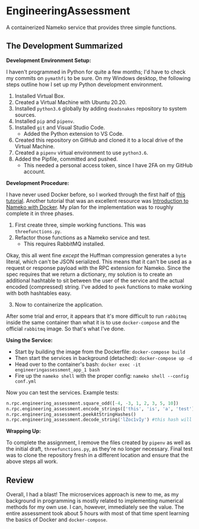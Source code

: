 # EngineeringAssessment
A containerized Nameko service that provides three simple functions.

## The Development Summarized

**Development Environment Setup:**

 I haven't programmed in Python for quite a few months; I'd have to check my commits on `pymathfi` to be sure. On my Windows desktop, the following steps outline how I set up my Python development environment.

 1. Installed Virtual Box.
 2. Created a Virtual Machine with Ubuntu 20.20.
 3. Installed `python3.6` globally by adding `deadsnakes` repository to system sources.
 4. Installed `pip` and `pipenv`.
 5. Installed `git` and Visual Studio Code.
    - Added the Python extension to VS Code.
 6. Created this repository on GitHub and cloned it to a local drive of the Virtual Machine.
 7. Created a `pipenv` virtual environment to use `python3.6`.
 8. Added the Pipfile, committed and pushed.
    - This needed a personal access token, since I have 2FA on my GitHub account.

**Development Procedure:**

I have never used Docker before, so I worked through the first half of [this tutorial](https://www.youtube.com/watch?v=fqMOX6JJhGo). Another tutorial that was an excellent resource was [Introduction to Nameko with Docker](https://max6log.wordpress.com/2017/04/23/introduction-to-nameko-with-docker/). My plan for the implementation was to roughly complete it in three phases.


1. First create three, simple working functions. This was `threefunctions.py`.
2. Refactor those functions as a Nameko service and test.
    - This requires RabbitMQ installed.

Okay, this all went fine *except* the Huffman compression generates a `byte` literal, which can't be JSON serialized.
This means that it can't be used as a request or response payload with the RPC extension for Nameko. 
Since the spec requires that we return a dictionary, my solution is to create an additional hashtable to sit between the user of the service and the actual encoded (compressed) string. I've added to `peek` functions to make working with both hashtables easy.

3. Now to containerize the application.

After some trial and error, it appears that it's more difficult to run `rabbitmq` inside the same container than what it is to use `docker-compose` and the official `rabbitmq` image. So that's what I've done.

**Using the Service:**

- Start by building the image from the Dockerfile: `docker-compose build`
- Then start the services in background (detached): `docker-compose up -d`
- Head over to the container's bash: `docker exec -it engineeringassessment_app_1 bash`
- Fire up the `nameko shell` with the proper config: `nameko shell --config conf.yml`

Now you can test the services. Example tests:

```python
n.rpc.engineering_assessment.square_odd([-4, -3, 1, 2, 3, 5, 10])
n.rpc.engineering_assessment.encode_strings(['this', 'is', 'a', 'test'])
n.rpc.engineering_assessment.peekAtStringHashes()
n.rpc.engineering_assessment.decode_string('lZoc1vIy') #this hash will be different
```

**Wrapping Up:**

To complete the assignment, I remove the files created by `pipenv` as well as the initial draft, `threefunctions.py`, as they're no longer necessary. Final test was to clone the repository fresh in a different location and ensure that the above steps all work.

## Review
Overall, I had a blast! The microservices approach is new to me, as my background in programming is mostly related to implementing numerical methods for my own use. I can, however, immediately see the value. The entire assessment took about 5 hours with most of that time spent learning the basics of Docker and `docker-compose`.